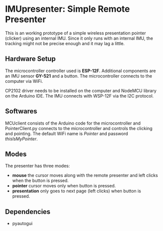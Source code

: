 # IMUpresenter: Simple Remote Presenter
This is an working prototype of a simple wireless presentation 
pointer (clicker) using an internal IMU.
Since it only runs with an internal IMU, the tracking might not
be precise enough and it may lag a little.

## Hardware Setup
The microcontroller controller used is **ESP-12F**. 
Additional components are an IMU sensor **GY-521**
and a button.
The microcontroller connects to the computer via WiFi. 

CP2102 driver needs to be installed on the computer
and NodeMCU library on the Arduino IDE.
The IMU connects with WSP-12F via the I2C protocol.

## Softwares
MCUclient consists of the Arduino code for the microcontroller
and PointerClient.py connects to the microcontroller and
controls the clicking and pointing. 
The default WiFi name is _Pointer_ and password _thisIsMyPointer_.

## Modes
The presenter has three modes:
- **mouse** the cursor moves along with the remote presenter and 
left clicks when the button is pressed.
- **pointer** cursor moves only when button is pressed.
- **presentation** only goes to next page (left clicks) when 
button is pressed.

## Dependencies
- pyautogui
